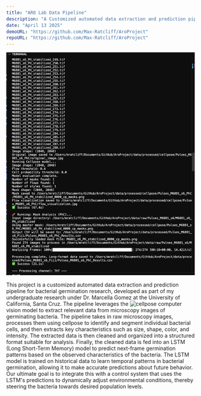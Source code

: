 ```yaml
---
title: "ARO Lab Data Pipeline"
description: "A Customized automated data extraction and prediction pipeline for bacterial germination research"
date: "April 13 2025"
demoURL: "https://github.com/Max-Ratcliff/AroProject"
repoURL: "https://github.com/Max-Ratcliff/AroProject"
---
```


![Data Extraction Pipeline](./image.png)

This project is a customized automated data extraction and prediction pipeline for bacterial germination research, developed as part of my undergraduate research under Dr. Marcella Gomez at the University of California, Santa Cruz. The pipeline leverages the ![cellpose](https://cellpose.readthedocs.io/en/latest/) computer vision model to extract relevant data from microscopy images of germinating bacteria. The pipeline takes in raw microscopy images, processes them using cellpose to identify and segment individual bacterial cells, and then extracts key characteristics such as size, shape, color, and intensity. The extracted data is then cleaned and organized into a structured format suitable for analysis. Finally, the cleaned data is fed into an LSTM (Long Short-Term Memory) model to predict next-frame germination patterns based on the observed characteristics of the bacteria. The LSTM model is trained on historical data to learn temporal patterns in bacterial germination, allowing it to make accurate predictions about future behavior. Our ultimate goal is to integrate this with a control system that uses the LSTM's predictions to dynamically adjust environmental conditions, thereby steering the bacteria towards desired population levels.